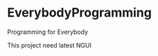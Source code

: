 EverybodyProgramming
====================

Programming for Everybody

This project need latest NGUI
